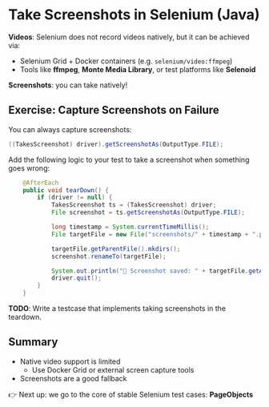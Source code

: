 # Take Screenshots in Selenium (Java)

**Videos**: Selenium does not record videos natively, but it can be achieved via:

- Selenium Grid + Docker containers (e.g. `selenium/video:ffmpeg`)
- Tools like **ffmpeg**, **Monte Media Library**, or test platforms like **Selenoid**

**Screenshots**: you can take natively!

## Exercise: Capture Screenshots on Failure


You can always capture screenshots:

```java
((TakesScreenshot) driver).getScreenshotAs(OutputType.FILE);
```

Add the following logic to your test to take a screenshot when something goes wrong:

```java
    @AfterEach
    public void tearDown() {
        if (driver != null) {
            TakesScreenshot ts = (TakesScreenshot) driver;
            File screenshot = ts.getScreenshotAs(OutputType.FILE);

            long timestamp = System.currentTimeMillis();
            File targetFile = new File("screenshots/" + timestamp + ".png");

            targetFile.getParentFile().mkdirs();
            screenshot.renameTo(targetFile);

            System.out.println("📸 Screenshot saved: " + targetFile.getAbsolutePath());
            driver.quit();
        }
    }
```
**TODO**: Write a testcase that implements taking screenshots in the teardown.


## Summary

- Native video support is limited
    - Use Docker Grid or external screen capture tools
- Screenshots are a good fallback

👉 Next up: we go to the core of stable Selenium test cases: **PageObjects**